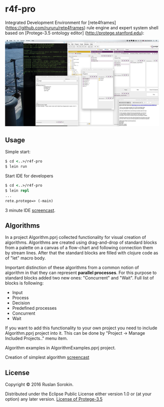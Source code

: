 # r4f-pro

Integrated Development Environment for [rete4frames] (https://github.com/rururu/rete4frames) rule engine and expert system shell based on [Protege-3.5 ontology editor] (http://protege.stanford.edu):

![screenshot](screenshot.jpg)


## Usage

Simple start:
```clj
$ cd <..>/r4f-pro
$ lein run
```
Start IDE for developers
```clj
$ cd <..>/r4f-pro
$ lein repl
...
rete.protege=> (-main)
```

3 minute IDE [screencast](https://www.youtube.com/watch?v=RZKKq6Pym44&feature=youtu.be).

## Algorithms

In a project Algorithm.pprj collected functionality for visual creation of algorithms. Algorithms are created using drag-and-drop of standard blocks from a palette on a canvas of a flow-chart and following connection them by stream lines. After that the standard blocks are filled with clojure code as of "let" macro body.  

Important distinction of these algorithms from a common notion of algorithm in that they can represent **parallel processes**. For this purpose to standard blocks added two new ones: "Concurrent" and "Wait". Full list of blocks is following:

  * Input
  * Process
  * Decision
  * Predefined processes
  * Concurrent
  * Wait

If you want to add this functionality to your own project you need to include Algorithm.pprj project into it. This can be done by "Project -> Manage Included Projects.." menu item.

Algorithm examples in AlgorithmExamples.pprj project.

Creation of simplest algorithm [screencast](https://youtu.be/oRCMw_rnLvg)

## License

Copyright © 2016 Ruslan Sorokin.

Distributed under the Eclipse Public License either version 1.0 or (at
your option) any later version.
[License of Protege-3.5](https://github.com/rururu/r4f-pro/blob/master/LICENSE_PROTEGE)
